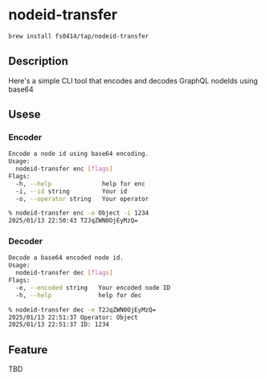 # nodeid-transfer

```sh
brew install fs0414/tap/nodeid-transfer
```

## Description
Here's a simple CLI tool that encodes and decodes GraphQL nodeIds using base64

## Usese
### Encoder
```sh
Encode a node id using base64 encoding.
Usage:
  nodeid-transfer enc [flags]
Flags:
  -h, --help              help for enc
  -i, --id string         Your id
  -o, --operator string   Your operator
```

```sh
% nodeid-transfer enc -o Object -i 1234
2025/01/13 22:50:43 T2JqZWN0OjEyMzQ=
```

### Decoder
```sh
Decode a base64 encoded node id.
Usage:
  nodeid-transfer dec [flags]
Flags:
  -e, --encoded string   Your encoded node ID
  -h, --help             help for dec
```

```sh
% nodeid-transfer dec -e T2JqZWN0OjEyMzQ=
2025/01/13 22:51:37 Operator: Object
2025/01/13 22:51:37 ID: 1234
```

## Feature
TBD
